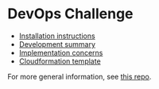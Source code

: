 # DevOps Challenge

- [Installation instructions](./INSTRUCTIONS.md)
- [Development summary](./SUMMARY.md)
- [Implementation concerns](./TROUBLE.md)
- [Cloudformation template](./BONUS.md)

For more general information, see [this repo](https://github.com/Twistbioscience/devops-challenge).
